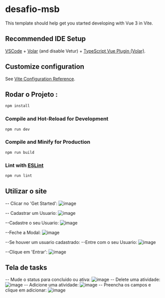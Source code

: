 # desafio-msb

This template should help get you started developing with Vue 3 in Vite.

## Recommended IDE Setup

[VSCode](https://code.visualstudio.com/) + [Volar](https://marketplace.visualstudio.com/items?itemName=Vue.volar) (and disable Vetur) + [TypeScript Vue Plugin (Volar)](https://marketplace.visualstudio.com/items?itemName=Vue.vscode-typescript-vue-plugin).

## Customize configuration

See [Vite Configuration Reference](https://vitejs.dev/config/).

## Rodar o Projeto :

```sh
npm install
```

### Compile and Hot-Reload for Development

```sh
npm run dev
```

### Compile and Minify for Production

```sh
npm run build
```

### Lint with [ESLint](https://eslint.org/)

```sh
npm run lint
```

## Utilizar o site 
-- Clicar no 'Get Started':
![image](https://user-images.githubusercontent.com/99425256/226545328-3db653ab-4f22-482e-8298-8eb25e9a551a.png)

-- Cadastrar um Usuario:
![image](https://user-images.githubusercontent.com/99425256/226545945-cb24c096-5db1-41ee-a502-a612069975f9.png)

--Cadastre o seu Usuario:
![image](https://user-images.githubusercontent.com/99425256/226546090-458912bd-204f-4931-bc3f-cb0d50622a0f.png)
  
--Feche a Modal: 
![image](https://user-images.githubusercontent.com/99425256/226546204-3f522298-f442-4133-9bc1-0b882a019257.png)

--Se houver um usuario cadastrado: 
--Entre com o seu Usuario:
![image](https://user-images.githubusercontent.com/99425256/226546282-c6d069a3-56a0-41c9-9065-a0dd1d129b72.png)

--Clique em 'Entrar':
![image](https://user-images.githubusercontent.com/99425256/226546398-f77b0412-3fb6-4a3e-95d2-113f5bdf1a8e.png)
## Tela de tasks
 -- Mude o status para concluido ou ativa:
  ![image](https://user-images.githubusercontent.com/99425256/226546750-ab8b2f9c-3d05-4197-89d4-221c6814487d.png)
 -- Delete uma atividade:
 ![image](https://user-images.githubusercontent.com/99425256/226546897-55d4c5bb-4256-4b0f-a65d-5788963b43e1.png)
-- Adicione uma atividade: 
![image](https://user-images.githubusercontent.com/99425256/226547597-cd00c8a4-da09-44aa-b1b3-fcabf9657144.png)
-- Preencha os campos e clique em adicionar:
![image](https://user-images.githubusercontent.com/99425256/226547740-fa7b02ab-5cb3-4a13-b29b-c36776338b1c.png)



